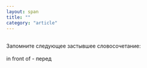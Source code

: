 ```yaml
---
layout: span
title: ""
category: "article"
---
```

<section class='rules'><span><br>Запомните следующее застывшее словосочетание:<br><br>in front of - перед<br></span></section>